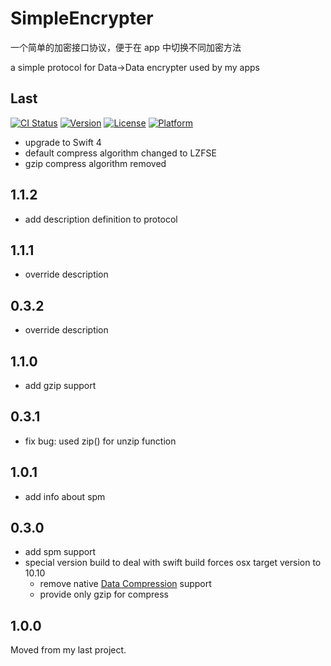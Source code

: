# SimpleEncrypter

一个简单的加密接口协议，便于在 app 中切换不同加密方法

a simple protocol for Data->Data encrypter used by my apps


## Last

[![CI Status](http://img.shields.io/travis/1Fr3dG/SimpleEncrypter.svg?style=flat)](https://travis-ci.org/1Fr3dG/SimpleEncrypter)
[![Version](https://img.shields.io/cocoapods/v/SimpleEncrypter.svg?style=flat)](http://cocoapods.org/pods/SimpleEncrypter)
[![License](https://img.shields.io/cocoapods/l/SimpleEncrypter.svg?style=flat)](http://cocoapods.org/pods/SimpleEncrypter)
[![Platform](https://img.shields.io/cocoapods/p/SimpleEncrypter.svg?style=flat)](http://cocoapods.org/pods/SimpleEncrypter)

* upgrade to Swift 4
* default compress algorithm changed to LZFSE
* gzip compress algorithm removed

## 1.1.2

* add description definition to protocol

## 1.1.1

* override description

## 0.3.2

* override description

## 1.1.0

* add gzip support

## 0.3.1
* fix bug: used zip() for unzip function

## 1.0.1
* add info about spm

## 0.3.0

* add spm support
* special version build to deal with swift build forces osx target version to 10.10
	* remove native [Data Compression](https://developer.apple.com/reference/compression/1665429-data_compression) support
	* provide only gzip for compress

## 1.0.0
Moved from my last project.